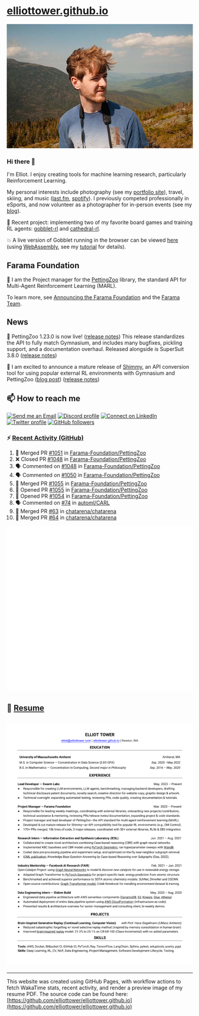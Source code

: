 # [elliottower.github.io](https://github.com/elliottower/elliottower.github.io)

[![A wild Elliot on Mt Washington](https://raw.githubusercontent.com/elliottower/elliottower.github.io/main/src/jpg/DSCF7539-600px.jpg?raw=true)](https://raw.githubusercontent.com/elliottower/elliottower.github.io/main/src/jpg/DSCF7539.jpg?raw=true)

### Hi there 👋

I'm Elliot. I enjoy creating tools for machine learning research, particularly Reinforcement Learning.

My personal interests include photography (see my [portfolio site](https://www.elliottower.com/)), travel, skiing, and music ([last.fm](https://www.last.fm/user/ajsdlfkwer), [spotify](https://open.spotify.com/user/12132818380)). I previously competed professionally in eSports, and now volunteer as a photographer for in-person events (see my [blog](https://www.elliottower.com/stories/?category=events)).

🤖 Recent project: implementing two of my favorite board games and training RL agents: [gobblet-rl](https://github.com/elliottower/gobblet-rl) and [cathedral-rl](https://github.com/elliottower/cathedral-rl). 

💥 A live version of Gobblet running in the browser can be viewed [here](https://elliottower.github.io/gobblet-rl/) (using [WebAssembly](https://webassembly.org/), see my [tutorial](https://github.com/elliottower/gobblet-rl/blob/main/tutorials/WebAssembly/web_assembly.md) for details).

## Farama Foundation

🚀 I am the Project manager for the [PettingZoo](https://github.com/Farama-Foundation/PettingZoo) library, the standard API for Multi-Agent Reinforcement Learning (MARL). 

To learn more, see [Announcing the Farama Foundation](https://farama.org/Announcing-The-Farama-Foundation) and the [Farama Team](https://farama.org/team).

## News

🎉 PettingZoo 1.23.0 is now live! ([release notes](https://github.com/Farama-Foundation/PettingZoo/releases/tag/1.23.0)) This release standardizes the API to fully match Gymnasium, and includes many bugfixes, pickling support, and a documentation overhaul. Released alongside is SuperSuit 3.8.0 ([release notes](https://github.com/Farama-Foundation/SuperSuit/releases/tag/3.8.0)) 

<!-- ![GitHub Release Date](https://img.shields.io/github/release-date/Farama-Foundation/PettingZoo) -->

🎉 I am excited to announce a mature release of [Shimmy](https://github.com/Farama-Foundation/Shimmy), an API conversion tool for using popular external RL environments with Gymnasium and PettingZoo ([blog post](https://farama.org/Announcing-Shimmy)) ([release notes](https://github.com/Farama-Foundation/Shimmy/releases/tag/v1.0.0)) 

## 📫 How to reach me

 [![Send me an Email](https://img.shields.io/badge/email-elliot%40elliottower.com-blue)](mailto:elliot@elliottower.com)
 [![Discord profile](https://img.shields.io/badge/Discord-7289DA?style=flat&logo=discord&logoColor=white)](https://discord.com/users/83091537923145728)
 [![Connect on LinkedIn](https://img.shields.io/badge/--linkedin?label=LinkedIn&logo=LinkedIn&style=social)](https://www.linkedin.com/in/elliot-tower)
 [![Twitter profile](https://img.shields.io/twitter/follow/elliottower?style=social)](https://twitter.com/ElliotTower/)
 [![GitHub followers](https://img.shields.io/github/followers/elliottower?style=social)](https://github.com/elliottower/)

### ⚡ [Recent Activity (GitHub)](https://github.com/elliottower)

<!--START_SECTION:activity-->
1. 🎉 Merged PR [#1051](https://github.com/Farama-Foundation/PettingZoo/pull/1051) in [Farama-Foundation/PettingZoo](https://github.com/Farama-Foundation/PettingZoo)
2. ❌ Closed PR [#1048](https://github.com/Farama-Foundation/PettingZoo/pull/1048) in [Farama-Foundation/PettingZoo](https://github.com/Farama-Foundation/PettingZoo)
3. 🗣 Commented on [#1048](https://github.com/Farama-Foundation/PettingZoo/pull/1048#issuecomment-1675150297) in [Farama-Foundation/PettingZoo](https://github.com/Farama-Foundation/PettingZoo)
4. 🗣 Commented on [#1050](https://github.com/Farama-Foundation/PettingZoo/issues/1050#issuecomment-1674966700) in [Farama-Foundation/PettingZoo](https://github.com/Farama-Foundation/PettingZoo)
5. 🎉 Merged PR [#1055](https://github.com/Farama-Foundation/PettingZoo/pull/1055) in [Farama-Foundation/PettingZoo](https://github.com/Farama-Foundation/PettingZoo)
6. 💪 Opened PR [#1055](https://github.com/Farama-Foundation/PettingZoo/pull/1055) in [Farama-Foundation/PettingZoo](https://github.com/Farama-Foundation/PettingZoo)
7. 💪 Opened PR [#1054](https://github.com/Farama-Foundation/PettingZoo/pull/1054) in [Farama-Foundation/PettingZoo](https://github.com/Farama-Foundation/PettingZoo)
8. 🗣 Commented on [#74](https://github.com/automl/CARL/issues/74#issuecomment-1674887947) in [automl/CARL](https://github.com/automl/CARL)
9. 🎉 Merged PR [#63](https://github.com/chatarena/chatarena/pull/63) in [chatarena/chatarena](https://github.com/chatarena/chatarena)
10. 🎉 Merged PR [#64](https://github.com/chatarena/chatarena/pull/64) in [chatarena/chatarena](https://github.com/chatarena/chatarena)
<!--END_SECTION:activity-->


<picture>
  <a href="https://metrics.lecoq.io/insights?user=elliottower">
   <img src="/github-metrics.svg" alt="Metrics">
  </a>
</picture>

## 📄 [Resume](https://elliottower.github.io/src/pdf/resume.pdf)

<!-- PDF-TO-MARKDOWN:START -->
![Page 1](src/png/page1.png "Page 1")
---
<!-- PDF-TO-MARKDOWN:END -->

----

This website was created using GitHub Pages, with workflow actions to fetch WakaTime stats, recent activity, and render a preview image of my resume PDF. The source code can be found here: [https://github.com/elliottower/elliottower.github.io](https://github.com/elliottower/elliottower.github.io)
